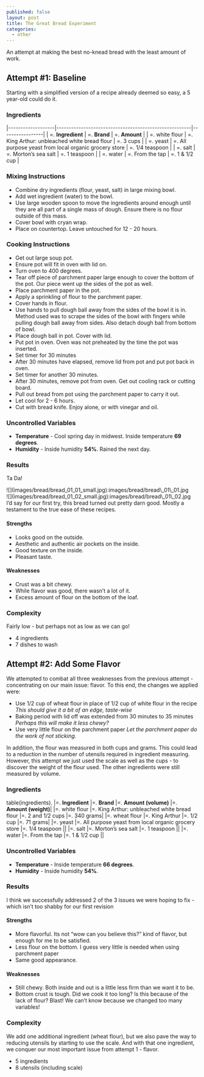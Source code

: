 ```yaml
---
published: false
layout: post
title: The Great Bread Experiment
categories:
  - other
---
```


An attempt at making the best no-knead bread with the least amount of work.

## Attempt \#1: Baseline

Starting with a simplified version of a recipe already deemed so easy, a 5 year-old could do it.

### Ingredients

|-------------------|-------------------------------------------------------|-----------------|
| =. **Ingredient** | =. **Brand** | =. **Amount** |
| =. white flour | =. King Arthur: unbleached white bread flour | =. 3 cups |
| =. yeast | =. All purpose yeast from local organic grocery store | =. 1/4 teaspoon |
| =. salt | =. Morton’s sea salt | =. 1 teaspoon |
| =. water | =. From the tap | =. 1 & 1/2 cup |

### Mixing Instructions

- Combine dry ingredients (flour, yeast, salt) in large mixing bowl.
- Add wet ingredient (water) to the bowl.
- Use large wooden spoon to move the ingredients around enough until they are all part of a single mass of dough. Ensure there is no flour outside of this mass.
- Cover bowl with cryan wrap.
- Place on countertop. Leave untouched for 12 - 20 hours.

### Cooking Instructions

- Get out large soup pot.
- Ensure pot will fit in oven with lid on.
- Turn oven to 400 degrees.
- Tear off piece of parchment paper large enough to cover the bottom of the pot. Our piece went up the sides of the pot as well.
- Place parchment paper in the pot.
- Apply a sprinkling of flour to the parchment paper.
- Cover hands in flour.
- Use hands to pull dough ball away from the sides of the bowl it is in. Method used was to scrape the sides of the bowl with fingers while pulling dough ball away from sides. Also detach dough ball from bottom of bowl.
- Place dough ball in pot. Cover with lid.
- Put pot in oven. Oven was not preheated by the time the pot was inserted.
- Set timer for 30 minutes
- After 30 minutes have elapsed, remove lid from pot and put pot back in oven.
- Set timer for another 30 minutes.
- After 30 minutes, remove pot from oven. Get out cooling rack or cutting board.
- Pull out bread from pot using the parchment paper to carry it out.
- Let cool for 2 - 6 hours.
- Cut with bread knife. Enjoy alone, or with vinegar and oil.

### Uncontrolled Variables

- **Temperature** - Cool spring day in midwest. Inside temperature **69 degrees**.
- **Humidity** - Inside humidity **54%**. Rained the next day.

### Results

Ta Da!

<div class="container">
<div class="span-7">
![](images/bread/bread_01_01_small.jpg):images/bread/bread\_01\_01.jpg

</div>
<div class="span-7 prepend-1 last">
![](images/bread/bread_01_02_small.jpg):images/bread/bread\_01\_02.jpg

</div>
</div>
I’d say for our first try, this bread turned out pretty darn good. Mostly a testament to the true ease of these recipes.

#### Strengths

- Looks good on the outside.
- Aesthetic and authentic air pockets on the inside.
- Good texture on the inside.
- Pleasant taste.

#### Weaknesses

- Crust was a bit chewy.
- While flavor was good, there wasn’t a lot of it.
- Excess amount of flour on the bottom of the loaf.

### Complexity

Fairly low - but perhaps not as low as we can go!

- 4 ingredients
- 7 dishes to wash

## Attempt \#2: Add Some Flavor

We attempted to combat all three weaknesses from the previous attempt - concentrating on our main issue: flavor. To this end, the changes we applied were:

- Use 1/2 cup of wheat flour in place of 1/2 cup of white flour in the recipe
  _This should give it a bit of an edge, taste-wise_
- Baking period with lid off was extended from 30 minutes to 35 minutes
  _Perhaps this will make it less chewy?_
- Use very little flour on the parchment paper
  _Let the parchment paper do the work of not sticking._

In addition, the flour was measured in both cups and grams. This could lead to a reduction in the number of utensils required in ingredient measuring. However, this attempt we just used the scale as well as the cups - to discover the weight of the flour used. The other ingredients were still measured by volume.

### Ingredients

table(ingredients).
|=. **Ingredient** |=. **Brand** |=. **Amount (volume)** |=. **Amount (weight)**|
|=. white flour |=. King Arthur: unbleached white bread flour |=. 2 and 1/2 cups |=. 340 grams|
|=. wheat flour |=. King Arthur |=. 1/2 cup |=. 71 grams|
|=. yeast |=. All purpose yeast from local organic grocery store |=. 1/4 teaspoon ||
|=. salt |=. Morton’s sea salt |=. 1 teaspoon ||
|=. water |=. From the tap |=. 1 & 1/2 cup ||

### Uncontrolled Variables

- **Temperature** - Inside temperature **66 degrees**.
- **Humidity** - Inside humidity **54%**.

### Results

I think we successfully addressed 2 of the 3 issues we were hoping to fix - which isn’t too shabby for our first revision

#### Strengths

- More flavorful. Its not “wow can you believe this?” kind of flavor, but enough for me to be satisfied.
- Less flour on the bottom. I guess very little is needed when using parchment paper
- Same good appearance.

#### Weaknesses

- Still chewy. Both inside and out is a little less firm than we want it to be.
- Bottom crust is tough. Did we cook it too long? Is this because of the lack of flour? Blast! We can’t know because we changed too many variables!

### Complexity

We add one additional ingredient (wheat flour), but we also pave the way to reducing utensils by starting to use the scale. And with that one ingredient, we conquer our most important issue from attempt 1 - flavor.

- 5 ingredients
- 8 utensils (including scale)
